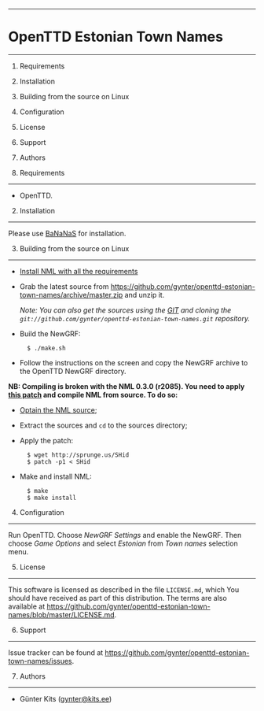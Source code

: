 ------------------------------------------------------------------------
OpenTTD Estonian Town Names
========================================================================
------------------------------------------------------------------------

1.  Requirements
2.  Installation
3.  Building from the source on Linux
4.  Configuration
5.  License
6.  Support
7.  Authors

1. Requirements
---------------

- OpenTTD.

2. Installation
---------------

Please use [BaNaNaS](http://bananas.openttd.org) for installation.

3. Building from the source on Linux
------------------------------------

- [Install NML with all the requirements](http://newgrf-specs.tt-wiki.net/wiki/NML:Getting_started#Linux)
- Grab the latest source from
<https://github.com/gynter/openttd-estonian-town-names/archive/master.zip>
and unzip it.

    *Note: You can also get the sources using the 
    [GIT](http://git-scm.com/book/en/Getting-Started-Installing-Git) and 
    cloning the `git://github.com/gynter/openttd-estonian-town-names.git`
    repository.*

- Build the NewGRF:

        $ ./make.sh
- Follow the instructions on the screen and copy the NewGRF archive to
  the OpenTTD NewGRF directory.

**NB: Compiling is broken with the NML 0.3.0 (r2085). You need to apply
[this patch](http://sprunge.us/SHid) and compile NML from source. To do so:**

- [Optain the NML source](http://bundles.openttdcoop.org/nml/nightlies/r2085/);
- Extract the sources and `cd` to the sources directory;
- Apply the patch:

        $ wget http://sprunge.us/SHid
        $ patch -p1 < SHid
- Make and install NML:

        $ make
        $ make install

4. Configuration
----------------

Run OpenTTD. Choose *NewGRF Settings* and enable the NewGRF. Then 
choose *Game Options* and select *Estonian* from *Town names* 
selection menu.

5. License
------------

This software is licensed as described in the file `LICENSE.md`, which 
You should have received as part of this distribution. The terms are 
also available at 
<https://github.com/gynter/openttd-estonian-town-names/blob/master/LICENSE.md>.

6. Support
----------

Issue tracker can be found at 
<https://github.com/gynter/openttd-estonian-town-names/issues>.

7. Authors
----------

- Günter Kits (gynter@kits.ee)
